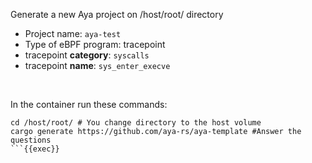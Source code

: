 Generate a new Aya project on /host/root/ directory
* Project name: `aya-test`
* Type of eBPF program: tracepoint
* tracepoint **category**: `syscalls`
* tracepoint **name**: `sys_enter_execve`

<br>

In the container run these commands:

```plain
cd /host/root/ # You change directory to the host volume
cargo generate https://github.com/aya-rs/aya-template #Answer the questions
```{{exec}}

